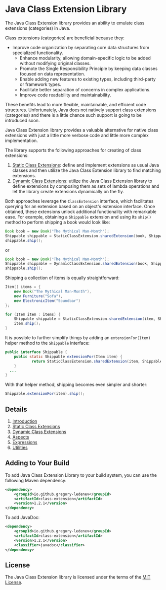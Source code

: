# Java Class Extension Library

The Java Class Extension library provides an ability to emulate class extensions (categories) in Java.

Class extensions (categories) are beneficial because they:
* Improve code organization by separating core data structures from specialized functionality.
  * Enhance modularity, allowing domain-specific logic to be added without modifying original classes.
  * Promote the Single Responsibility Principle by keeping data classes focused on data representation.
  * Enable adding new features to existing types, including third-party or framework types.
  * Facilitate better separation of concerns in complex applications.
  * Improve code readability and maintainability.

These benefits lead to more flexible, maintainable, and efficient code structures. Unfortunately, Java does not natively support class extensions (categories) and there is a little chance such support is going to be introduced soon.

Java Class Extension library provides a valuable alternative for native class extensions with just a little more verbose code and little more complex implementation.

The library supports the following approaches for creating of class extensions:

1. [Static Class Extensions](doc/static-class-extensions.md): define and implement extensions as usual Java classes and then utilize the Java Class Extension library to find matching extensions.
2. [Dynamic Class Extensions](doc/dynamic-class-extensions.md): utilize the Java Class Extension library to define extensions by composing them as sets of lambda operations and let the library create extensions dynamically on the fly.

Both approaches leverage the `ClassExtension` interface, which facilitates querying for an extension based on an object's extension interface. Once obtained, these extensions unlock additional functionality with remarkable ease. For example, obtaining a `Shippable` extension and using its `ship()` method to perform shipping a book would look like:
```java
Book book = new Book("The Mythical Man-Month");
Shippable shippable = StaticClassExtension.sharedExtension(book, Shippable.class);
shippable.ship();
```

or 
```java
Book book = new Book("The Mythical Man-Month");
Shippable shippable = DynamicClassExtension.sharedExtension(book, Shippable.class);
shippable.ship();
```

Shipping a collection of items is equally straightforward:
```java
Item[] items = {
    new Book("The Mythical Man-Month"), 
    new Furniture("Sofa"), 
    new ElectronicItem("Soundbar")
};

for (Item item : items) {
    Shippable shippable = StaticClassExtension.sharedExtension(item, Shippable.class);
    item.ship();
}
```
It is possible to further simplify things by adding an `extensionFor(Item)` helper method to the `Shippable` interface:
```java
public interface Shippable {
	public static Shippable extensionFor(Item item) {
    	    return StaticClassExtension.sharedExtension(item, Shippable.class).ship();
	}
  ...
}
```
With that helper method, shipping becomes even simpler and shorter:
```java
Shippable.extensionFor(item).ship();
```

## Details ##
1. [Introduction](doc/introduction.md)
2. [Static Class Extensions](doc/static-class-extensions.md)
3. [Dynamic Class Extensions](doc/dynamic-class-extensions.md)
4. [Aspects](doc/aspects.md)
5. [Expressions](doc/expressions.md)
6. [Utilities](doc/utilities.md)

## Adding to Your Build 
To add Java Class Extension Library to your build system, you can use the following Maven dependency:
```xml
<dependency>
    <groupId>io.github.gregory-ledenev</groupId>
    <artifactId>class-extension</artifactId>
    <version>1.2.1</version>
</dependency>
```
To add JavaDoc:
```xml
<dependency>
    <groupId>io.github.gregory-ledenev</groupId>
    <artifactId>class-extension</artifactId>
    <version>1.2.1</version>
    <classifier>javadoc</classifier>
</dependency>
```

## License
The Java Class Extension library is licensed under the terms of the [MIT License](https://opensource.org/license/mit).
